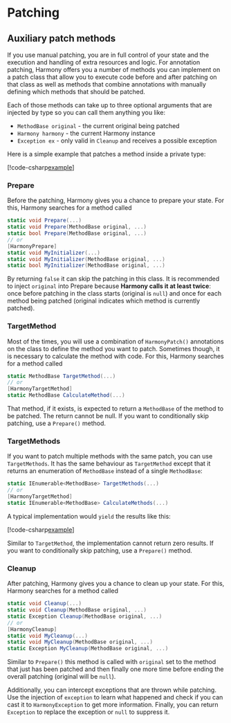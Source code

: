 # Patching

## Auxiliary patch methods

If you use manual patching, you are in full control of your state and the execution and handling of extra resources and logic. For annotation patching, Harmony offers you a number of methods you can implement on a patch class that allow you to execute code before and after patching on that class as well as methods that combine annotations with manually defining which methods that should be patched.

Each of those methods can take up to three optional arguments that are injected by type so you can call them anything you like:

- `MethodBase original` - the current original being patched
- `Harmony harmony` - the current Harmony instance
- `Exception ex` - only valid in `Cleanup` and receives a possible exception

Here is a simple example that patches a method inside a private type:

[!code-csharp[example](../examples/basics.cs?name=target_method)]

### Prepare

Before the patching, Harmony gives you a chance to prepare your state. For this, Harmony searches for a method called

```csharp
static void Prepare(...)
static void Prepare(MethodBase original, ...)
static bool Prepare(MethodBase original, ...)
// or
[HarmonyPrepare]
static void MyInitializer(...)
static void MyInitializer(MethodBase original, ...)
static bool MyInitializer(MethodBase original, ...)
```

By returning `false` it can skip the patching in this class. It is recommended to inject `original` into Prepare because **Harmony calls it at least twice**: once before patching in the class starts (original is `null`) and once for each method being patched (original indicates which method is currently patched).

### TargetMethod

Most of the times, you will use a combination of `HarmonyPatch()` annotations on the class to define the method you want to patch. Sometimes though, it is necessary to calculate the method with code. For this, Harmony searches for a method called

```csharp
static MethodBase TargetMethod(...)
// or
[HarmonyTargetMethod]
static MethodBase CalculateMethod(...)
```

That method, if it exists, is expected to return a `MethodBase` of the method to be patched. The return cannot be null. If you want to conditionally skip patching, use a `Prepare()` method.

### TargetMethods

If you want to patch multiple methods with the same patch, you can use `TargetMethods`. It has the same behaviour as `TargetMethod` except that it returns an enumeration of `MethodBase` instead of a single `MethodBase`:

```csharp
static IEnumerable<MethodBase> TargetMethods(...)
// or
[HarmonyTargetMethod]
static IEnumerable<MethodBase> CalculateMethods(...)
```

A typical implementation would `yield` the results like this:

[!code-csharp[example](../examples/patching-auxiliary.cs?name=yield)]

Similar to `TargetMethod`, the implementation cannot return zero results. If you want to conditionally skip patching, use a `Prepare()` method.

### Cleanup

After patching, Harmony gives you a chance to clean up your state. For this, Harmony searches for a method called

```csharp
static void Cleanup(...)
static void Cleanup(MethodBase original, ...)
static Exception Cleanup(MethodBase original, ...)
// or
[HarmonyCleanup]
static void MyCleanup(...)
static void MyCleanup(MethodBase original, ...)
static Exception MyCleanup(MethodBase original, ...)
```

Similar to `Prepare()` this method is called with `original` set to the method that just has been patched and then finally one more time before ending the overall patching (original will be `null`).

Additionally, you can intercept exceptions that are thrown while patching. Use the injection of `exception` to learn what happened and check if you can cast it to `HarmonyException` to get more information. Finally, you can return `Exception` to replace the exception or `null` to suppress it.
